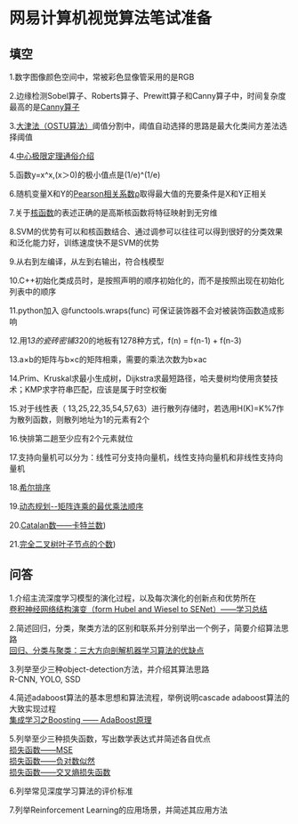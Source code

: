 # 网易计算机视觉算法笔试准备
## 填空
1.数字图像颜色空间中，常被彩色显像管采用的是RGB<br>

2.边缘检测Sobel算子、Roberts算子、Prewitt算子和Canny算子中，时间复杂度最高的是[Canny算子](https://zhuanlan.zhihu.com/p/35032299)<br>

3.[大津法（OSTU算法）](https://www.cnblogs.com/ranjiewen/p/6385564.html)阈值分割中，阈值自动选择的思路是最大化类间方差法选择阈值<br>

4.[中心极限定理通俗介绍](https://zhuanlan.zhihu.com/p/25241653)<br>

5.函数y=x^x,(x＞0)的极小值点是(1/e)^(1/e)<br>

6.随机变量X和Y的[Pearson相关系数ρ](https://www.zhihu.com/question/19734616)取得最大值的充要条件是X和Y正相关<br>

7.关于[核函数](https://www.zhihu.com/question/24627666)的表述正确的是高斯核函数将特征映射到无穷维<br>

8.SVM的优势有可以和核函数结合、通过调参可以往往可以得到很好的分类效果和泛化能力好，训练速度快不是SVM的优势<br>

9.从右到左编译，从左到右输出，符合栈模型<br>

10.C++初始化类成员时，是按照声明的顺序初始化的，而不是按照出现在初始化列表中的顺序<br>

11.python加入 @functools.wraps(func) 可保证装饰器不会对被装饰函数造成影响<br>

12.用1*3的瓷砖密铺3*20的地板有1278种方式，f(n) = f(n-1) + f(n-3)<br>

13.a×b的矩阵与b×c的矩阵相乘，需要的乘法次数为b×ac<br>

14.Prim、Kruskal求最小生成树，Dijkstra求最短路径，哈夫曼树均使用贪婪技术；KMP求字符串匹配，应该是属于时空权衡<br>

15.对于线性表（ 13,25,22,35,54,57,63）进行散列存储时，若选用H(K)=K%7作为散列函数，则散列地址为1的元素有2个<br>

16.快排第二趟至少应有2个元素就位<br>

17.支持向量机可以分为：线性可分支持向量机，线性支持向量机和非线性支持向量机<br>

18.[希尔排序](http://bubkoo.com/2014/01/15/sort-algorithm/shell-sort/)<br>

19.[动态规划--矩阵连乘的最优乘法顺序](https://www.nowcoder.com/test/question/done?tid=17423407&qid=168320#summary)<br>

20.[Catalan数——卡特兰数](https://blog.csdn.net/Hackbuteer1/article/details/7450250))<br>

21.[完全二叉树叶子节点的个数](https://blog.csdn.net/yunzhongguwu005/article/details/9224031))<br>

## 问答
1.介绍主流深度学习模型的演化过程，以及每次演化的创新点和优势所在<br>
   [卷积神经网络结构演变（form Hubel and Wiesel to SENet）——学习总结](https://zhuanlan.zhihu.com/p/34621135)<br>

2.简述回归，分类，聚类方法的区别和联系并分别举出一个例子，简要介绍算法思路<br>
   [回归、分类与聚类：三大方向剖解机器学习算法的优缺点](https://zhuanlan.zhihu.com/p/27013861)<br>

3.列举至少三种object-detection方法，并介绍其算法思路<br>
   R-CNN, YOLO, SSD<br>

4.简述adaboost算法的基本思想和算法流程，举例说明cascade adaboost算法的大致实现过程<br>
   [集成学习之Boosting —— AdaBoost原理](https://zhuanlan.zhihu.com/p/37358517)<br>

5.列举至少三种损失函数，写出数学表达式并简述各自优点<br>
   [损失函数——MSE](https://zhuanlan.zhihu.com/p/35707643)<br>
   [损失函数——负对数似然](https://zhuanlan.zhihu.com/p/35709139)<br>
   [损失函数——交叉熵损失函数](https://zhuanlan.zhihu.com/p/35709485)<br>

6.列举常见深度学习算法的评价标准<br>

7.列举Reinforcement Learning的应用场景，并简述其应用方法<br>
